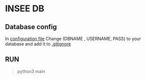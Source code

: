 # INSEE DB 
## Database config  
In [configuration file](./config.py) Change (DBNAME , USERNAME, PASS) to your database and add it to [.gitignore](.gitignore)

## RUN
> python3 main
